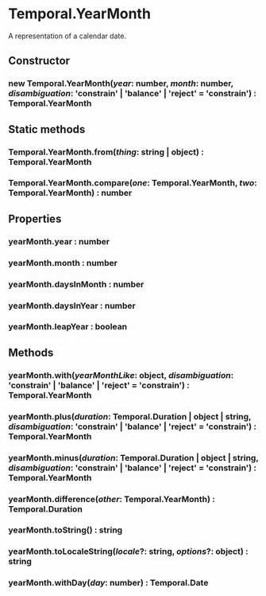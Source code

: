 # Temporal.YearMonth

A representation of a calendar date.

## Constructor

### **new Temporal.YearMonth**(_year_: number, _month_: number, _disambiguation_: 'constrain' | 'balance' | 'reject' = 'constrain') : Temporal.YearMonth

## Static methods

### Temporal.YearMonth.**from**(_thing_: string | object) : Temporal.YearMonth

### Temporal.YearMonth.**compare**(_one_: Temporal.YearMonth, _two_: Temporal.YearMonth) : number

## Properties

### yearMonth.**year** : number

### yearMonth.**month** : number

### yearMonth.**daysInMonth** : number

### yearMonth.**daysInYear** : number

### yearMonth.**leapYear** : boolean

## Methods

### yearMonth.**with**(_yearMonthLike_: object, _disambiguation_: 'constrain' | 'balance' | 'reject' = 'constrain') : Temporal.YearMonth

### yearMonth.**plus**(_duration_: Temporal.Duration | object | string, _disambiguation_: 'constrain' | 'balance' | 'reject' = 'constrain') : Temporal.YearMonth

### yearMonth.**minus**(_duration_: Temporal.Duration | object | string, _disambiguation_: 'constrain' | 'balance' | 'reject' = 'constrain') : Temporal.YearMonth

### yearMonth.**difference**(_other_: Temporal.YearMonth) : Temporal.Duration

### yearMonth.**toString**() : string

### yearMonth.**toLocaleString**(_locale_?: string, _options_?: object) : string

### yearMonth.**withDay**(_day_: number) : Temporal.Date
